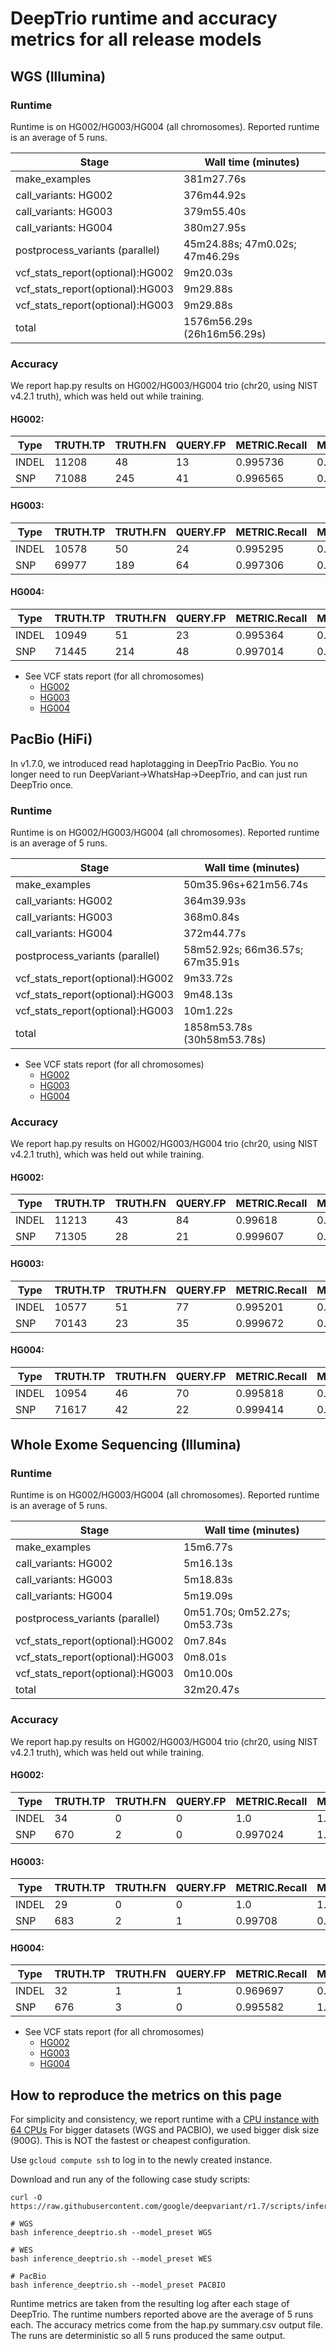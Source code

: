 # DeepTrio runtime and accuracy metrics for all release models

## WGS (Illumina)

### Runtime

Runtime is on HG002/HG003/HG004 (all chromosomes).
Reported runtime is an average of 5 runs.

Stage                            | Wall time (minutes)
-------------------------------- | -----------------
make_examples                    | 381m27.76s
call_variants: HG002             | 376m44.92s
call_variants: HG003             | 379m55.40s
call_variants: HG004             | 380m27.95s
postprocess_variants (parallel)  | 45m24.88s; 47m0.02s; 47m46.29s
vcf_stats_report(optional):HG002 | 9m20.03s
vcf_stats_report(optional):HG003 | 9m29.88s
vcf_stats_report(optional):HG003 | 9m29.88s
total                            | 1576m56.29s (26h16m56.29s)

### Accuracy

We report hap.py results on HG002/HG003/HG004 trio (chr20, using NIST v4.2.1
truth), which was held out while training.

#### HG002:

| Type  | TRUTH.TP | TRUTH.FN | QUERY.FP | METRIC.Recall | METRIC.Precision | METRIC.F1_Score |
| ----- | -------- | -------- | -------- | ------------- | ---------------- | --------------- |
| INDEL | 11208    | 48       | 13       | 0.995736      | 0.998884         | 0.997308        |
| SNP   | 71088    | 245      | 41       | 0.996565      | 0.999424         | 0.997993        |


#### HG003:

| Type  | TRUTH.TP | TRUTH.FN | QUERY.FP | METRIC.Recall | METRIC.Precision | METRIC.F1_Score |
| ----- | -------- | -------- | -------- | ------------- | ---------------- | --------------- |
| INDEL | 10578    | 50       | 24       | 0.995295      | 0.99783          | 0.996561        |
| SNP   | 69977    | 189      | 64       | 0.997306      | 0.999087         | 0.998196        |

#### HG004:

| Type  | TRUTH.TP | TRUTH.FN | QUERY.FP | METRIC.Recall | METRIC.Precision | METRIC.F1_Score |
| ----- | -------- | -------- | -------- | ------------- | ---------------- | --------------- |
| INDEL | 10949    | 51       | 23       | 0.995364      | 0.997993         | 0.996676        |
| SNP   | 71445    | 214      | 48       | 0.997014      | 0.999329         | 0.99817         |

* See VCF stats report (for all chromosomes)
  - [HG002](https://storage.googleapis.com/deepvariant/visual_reports/DeepTrio/1.7.0/WGS/HG002.output.visual_report.html)
  - [HG003](https://storage.googleapis.com/deepvariant/visual_reports/DeepTrio/1.7.0/WGS/HG003.output.visual_report.html)
  - [HG004](https://storage.googleapis.com/deepvariant/visual_reports/DeepTrio/1.7.0/WGS/HG004.output.visual_report.html)

## PacBio (HiFi)

In v1.7.0, we introduced read haplotagging in DeepTrio PacBio. You no longer
need to run DeepVariant->WhatsHap->DeepTrio, and can just run DeepTrio once.

### Runtime

Runtime is on HG002/HG003/HG004 (all chromosomes).
Reported runtime is an average of 5 runs.

Stage                            | Wall time (minutes)
-------------------------------- | -------------------
make_examples                    | 50m35.96s+621m56.74s
call_variants: HG002             | 364m39.93s
call_variants: HG003             | 368m0.84s
call_variants: HG004             | 372m44.77s
postprocess_variants (parallel)  | 58m52.92s; 66m36.57s; 67m35.91s
vcf_stats_report(optional):HG002 | 9m33.72s
vcf_stats_report(optional):HG003 | 9m48.13s
vcf_stats_report(optional):HG003 | 10m1.22s
total                            | 1858m53.78s (30h58m53.78s)

* See VCF stats report (for all chromosomes)
  - [HG002](https://storage.googleapis.com/deepvariant/visual_reports/DeepTrio/1.7.0/PACBIO/HG002.output.visual_report.html)
  - [HG003](https://storage.googleapis.com/deepvariant/visual_reports/DeepTrio/1.7.0/PACBIO/HG003.output.visual_report.html)
  - [HG004](https://storage.googleapis.com/deepvariant/visual_reports/DeepTrio/1.7.0/PACBIO/HG004.output.visual_report.html)

### Accuracy

We report hap.py results on HG002/HG003/HG004 trio (chr20, using NIST v4.2.1
truth), which was held out while training.

#### HG002:

| Type  | TRUTH.TP | TRUTH.FN | QUERY.FP | METRIC.Recall | METRIC.Precision | METRIC.F1_Score |
| ----- | -------- | -------- | -------- | ------------- | ---------------- | --------------- |
| INDEL | 11213    | 43       | 84       | 0.99618       | 0.992863         | 0.994519        |
| SNP   | 71305    | 28       | 21       | 0.999607      | 0.999706         | 0.999657        |

#### HG003:

| Type  | TRUTH.TP | TRUTH.FN | QUERY.FP | METRIC.Recall | METRIC.Precision | METRIC.F1_Score |
| ----- | -------- | -------- | -------- | ------------- | ---------------- | --------------- |
| INDEL | 10577    | 51       | 77       | 0.995201      | 0.993089         | 0.994144        |
| SNP   | 70143    | 23       | 35       | 0.999672      | 0.999502         | 0.999587        |
#### HG004:

| Type  | TRUTH.TP | TRUTH.FN | QUERY.FP | METRIC.Recall | METRIC.Precision | METRIC.F1_Score |
| ----- | -------- | -------- | -------- | ------------- | ---------------- | --------------- |
| INDEL | 10954    | 46       | 70       | 0.995818      | 0.993931         | 0.994874        |
| SNP   | 71617    | 42       | 22       | 0.999414      | 0.999693         | 0.999554        |

## Whole Exome Sequencing (Illumina)

### Runtime

Runtime is on HG002/HG003/HG004 (all chromosomes).
Reported runtime is an average of 5 runs.

Stage                            | Wall time (minutes)
-------------------------------- | --------------
make_examples                    | 15m6.77s
call_variants: HG002             | 5m16.13s
call_variants: HG003             | 5m18.83s
call_variants: HG004             | 5m19.09s
postprocess_variants (parallel)  | 0m51.70s; 0m52.27s; 0m53.73s
vcf_stats_report(optional):HG002 | 0m7.84s
vcf_stats_report(optional):HG003 | 0m8.01s
vcf_stats_report(optional):HG003 | 0m10.00s
total                            | 32m20.47s

### Accuracy

We report hap.py results on HG002/HG003/HG004 trio (chr20, using NIST v4.2.1
truth), which was held out while training.

#### HG002:

| Type  | TRUTH.TP | TRUTH.FN | QUERY.FP | METRIC.Recall | METRIC.Precision | METRIC.F1_Score |
| ----- | -------- | -------- | -------- | ------------- | ---------------- | --------------- |
| INDEL | 34       | 0        | 0        | 1.0           | 1.0              | 1.0             |
| SNP   | 670      | 2        | 0        | 0.997024      | 1.0              | 0.99851         |

#### HG003:

| Type  | TRUTH.TP | TRUTH.FN | QUERY.FP | METRIC.Recall | METRIC.Precision | METRIC.F1_Score |
| ----- | -------- | -------- | -------- | ------------- | ---------------- | --------------- |
| INDEL | 29       | 0        | 0        | 1.0           | 1.0              | 1.0             |
| SNP   | 683      | 2        | 1        | 0.99708       | 0.998538         | 0.997809        |


#### HG004:

| Type  | TRUTH.TP | TRUTH.FN | QUERY.FP | METRIC.Recall | METRIC.Precision | METRIC.F1_Score |
| ----- | -------- | -------- | -------- | ------------- | ---------------- | --------------- |
| INDEL | 32       | 1        | 1        | 0.969697      | 0.969697         | 0.969697        |
| SNP   | 676      | 3        | 0        | 0.995582      | 1.0              | 0.997786        |

* See VCF stats report (for all chromosomes)
  - [HG002](https://storage.googleapis.com/deepvariant/visual_reports/DeepTrio/1.7.0/WES/HG002.output.visual_report.html)
  - [HG003](https://storage.googleapis.com/deepvariant/visual_reports/DeepTrio/1.7.0/WES/HG003.output.visual_report.html)
  - [HG004](https://storage.googleapis.com/deepvariant/visual_reports/DeepTrio/1.7.0/WES/HG004.output.visual_report.html)

## How to reproduce the metrics on this page

For simplicity and consistency, we report runtime with a
[CPU instance with 64 CPUs](deepvariant-details.md#command-for-a-cpu-only-machine-on-google-cloud-platform)
For bigger datasets (WGS and PACBIO), we used bigger disk size (900G).
This is NOT the fastest or cheapest configuration.

Use `gcloud compute ssh` to log in to the newly created instance.

Download and run any of the following case study scripts:

```
curl -O https://raw.githubusercontent.com/google/deepvariant/r1.7/scripts/inference_deeptrio.sh

# WGS
bash inference_deeptrio.sh --model_preset WGS

# WES
bash inference_deeptrio.sh --model_preset WES

# PacBio
bash inference_deeptrio.sh --model_preset PACBIO

```

Runtime metrics are taken from the resulting log after each stage of
DeepTrio. The runtime numbers reported above are the average of 5 runs each.
The accuracy metrics come from the hap.py summary.csv output file.
The runs are deterministic so all 5 runs produced the same output.

[CPU instance with 64 CPUs]: deepvariant-details.md#command-for-a-cpu-only-machine-on-google-cloud-platform
